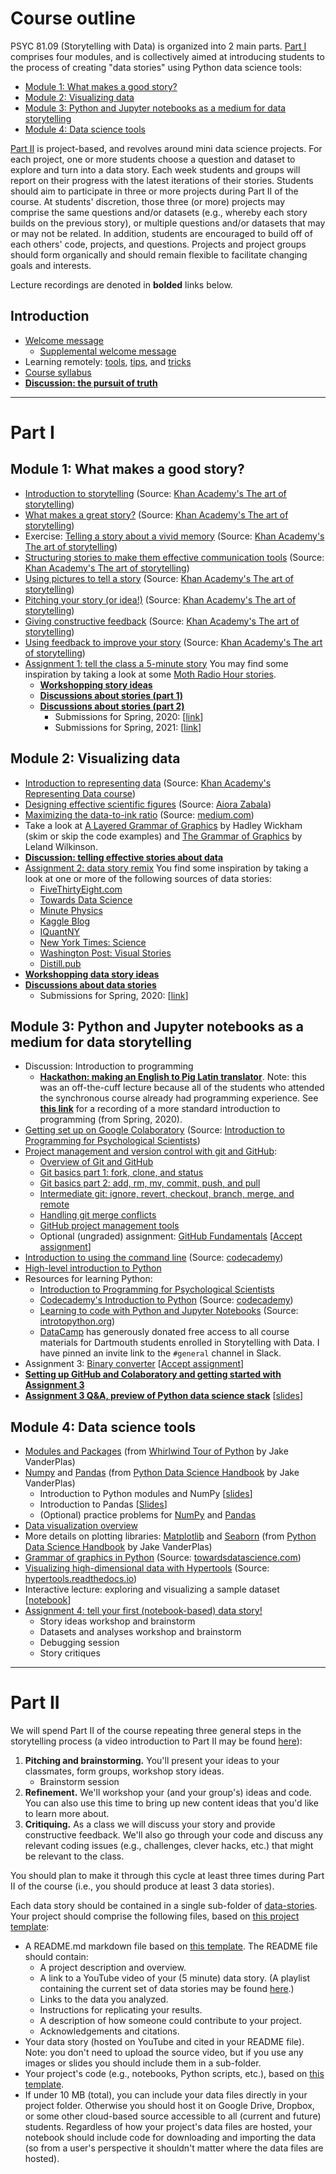 # Course outline

PSYC 81.09 (Storytelling with Data) is organized into 2 main parts.  [Part I](https://github.com/ContextLab/storytelling-with-data/blob/master/slides/README.md#part-i) comprises four modules, and is collectively aimed at introducing students to the process of creating "data stories" using Python data science tools:
- [Module 1: What makes a good story?](https://github.com/ContextLab/storytelling-with-data/blob/master/slides/README.md#module-1-what-makes-a-good-story)
- [Module 2: Visualizing data](https://github.com/ContextLab/storytelling-with-data/blob/master/slides/README.md#module-2-visualizing-data)
- [Module 3: Python and Jupyter notebooks as a medium for data storytelling](https://github.com/ContextLab/storytelling-with-data/blob/master/slides/README.md#module-3-python-and-jupyter-notebooks-as-a-medium-for-data-storytelling)
- [Module 4: Data science tools](https://github.com/ContextLab/storytelling-with-data/blob/master/slides/README.md#module-4-data-science-tools)

[Part II](https://github.com/ContextLab/storytelling-with-data/blob/master/slides/README.md#part-ii) is project-based, and revolves around mini data science projects.  For each project, one or more students choose a question and dataset to explore and turn into a data story.  Each week students and groups will report on their progress with the latest iterations of their stories.  Students should aim to participate in three or more projects during Part II of the course.  At students' discretion, those three (or more) projects may comprise the same questions and/or datasets (e.g., whereby each story builds on the previous story), or multiple questions and/or datasets that may or may not be related.  In addition, students are encouraged to build off of each others' code, projects, and questions.  Projects and project groups should form organically and should remain flexible to facilitate changing goals and interests.

Lecture recordings are denoted in **bolded** links below.

## Introduction
- [Welcome message](https://www.youtube.com/watch?v=LvFQLLTu5KY)
  - [Supplemental welcome message](https://youtu.be/JwA6zyWdNIs)
- Learning remotely: [tools](https://youtu.be/uxqZ-Xdra0I), [tips](https://youtu.be/RzCXL8p5VAU), and [tricks](https://youtu.be/5OmFGIYy1kM)
- [Course syllabus](https://github.com/ContextLab/storytelling-with-data/blob/master/admin/PSYC_81_syllabus.pdf)
- [**Discussion: the pursuit of truth**](https://youtu.be/079fSufDBDs)

---

# Part I

## Module 1: What makes a good story?
- [Introduction to storytelling](https://www.khanacademy.org/partner-content/pixar/storytelling/we-are-all-storytellers/v/storytelling-introb) (Source: [Khan Academy's The art of storytelling](https://www.khanacademy.org/partner-content/pixar/storytelling))
- [What makes a great story?](https://www.khanacademy.org/partner-content/pixar/storytelling/we-are-all-storytellers/v/video2-stories) (Source: [Khan Academy's The art of storytelling](https://www.khanacademy.org/partner-content/pixar/storytelling))
- Exercise: [Telling a story about a vivid memory](https://www.khanacademy.org/partner-content/pixar/storytelling/we-are-all-storytellers/a/activity-1) (Source: [Khan Academy's The art of storytelling](https://www.khanacademy.org/partner-content/pixar/storytelling))
- [Structuring stories to make them effective communication tools](https://www.khanacademy.org/partner-content/pixar/storytelling/story-structure/v/piab-storystructure) (Source: [Khan Academy's The art of storytelling](https://www.khanacademy.org/partner-content/pixar/storytelling))
- [Using pictures to tell a story](https://www.khanacademy.org/partner-content/pixar/storytelling/visual-language/v/visual-language) (Source: [Khan Academy's The art of storytelling](https://www.khanacademy.org/partner-content/pixar/storytelling))
- [Pitching your story (or idea!)](https://www.khanacademy.org/partner-content/pixar/storytelling/storyboard-your-film/v/pitching1) (Source: [Khan Academy's The art of storytelling](https://www.khanacademy.org/partner-content/pixar/storytelling))
- [Giving constructive feedback](https://www.khanacademy.org/partner-content/pixar/storytelling/storyboard-your-film/v/pitching2) (Source: [Khan Academy's The art of storytelling](https://www.khanacademy.org/partner-content/pixar/storytelling))
- [Using feedback to improve your story](https://www.khanacademy.org/partner-content/pixar/storytelling/storyboard-your-film/v/pitching3) (Source: [Khan Academy's The art of storytelling](https://www.khanacademy.org/partner-content/pixar/storytelling))
- [Assignment 1: tell the class a 5-minute story](https://github.com/ContextLab/storytelling-with-data/blob/master/assignments/assignment%201/Assignment_1.md)  You may find some inspiration by taking a look at some [Moth Radio Hour stories](https://themoth.org/radio-hour).
  - [**Workshopping story ideas**](https://youtu.be/fxjIzN7HUn0)
  - [**Discussions about stories (part 1)**](https://youtu.be/6qDyE3MyBeU)
  - [**Discussions about stories (part 2)**](https://youtu.be/IvMEPZGjLXI)
    - Submissions for Spring, 2020: [[link](https://www.youtube.com/playlist?list=PLjQYT8Fwp985vuGsFBKkJlOv5L8H4igar)]
    - Submissions for Spring, 2021: [[link](https://www.youtube.com/playlist?list=PLjQYT8Fwp985vbr6g0_ATi5tkh7XtUPVQ)]

## Module 2: Visualizing data
- [Introduction to representing data](https://www.khanacademy.org/math/pre-algebra/pre-algebra-math-reasoning/pre-algebra-representing-data/v/ways-to-represent-data) (Source: [Khan Academy's Representing Data course](https://www.khanacademy.org/math/pre-algebra/pre-algebra-math-reasoning#pre-algebra-representing-data))
- [Designing effective scientific figures](https://www.dropbox.com/s/qdiqqt3a8i632hn/DesigningEffectiveScientificFigures_Zabala_afternoon_v00.pdf) (Source: [Aiora Zabala](https://bioinformatics-core-shared-training.github.io/effective-figure-design/DesigningEffectiveScientificFigures_Zabala_afternoon_v00.pdf))
- [Maximizing the data-to-ink ratio](https://medium.com/plotly/maximizing-the-data-ink-ratio-in-dashboards-and-slide-deck-7887f7c1fab) (Source: [medium.com](https://medium.com/))
- Take a look at [A Layered Grammar of Graphics](https://www.dropbox.com/s/xhpjth2f4aamn5u/layered-grammar.pdf) by Hadley Wickham (skim or skip the code examples) and [The Grammar of Graphics](https://www.dropbox.com/s/4qwd16psogqdgi6/Wilk10.pdf) by Leland Wilkinson.
- [**Discussion: telling effective stories about data**](https://youtu.be/EP02RzX4PSw)
- [Assignment 2: data story remix](https://github.com/ContextLab/storytelling-with-data/blob/master/assignments/assignment%202/Assignment_2.md)  You find some inspiration by taking a look at one or more of the following sources of data stories:
  - [FiveThirtyEight.com](https://fivethirtyeight.com/)
  - [Towards Data Science](https://towardsdatascience.com/)
  - [Minute Physics](https://www.youtube.com/user/minutephysics)
  - [Kaggle Blog](https://medium.com/kaggle-blog)
  - [IQuantNY](https://iquantny.tumblr.com/)
  - [New York Times: Science](https://www.nytimes.com/section/science)
  - [Washington Post: Visual Stories](https://www.washingtonpost.com/)
  - [Distill.pub](https://distill.pub/archive/)
- [**Workshopping data story ideas**](https://youtu.be/xse3opG0AWw)
- [**Discussions about data stories**](https://youtu.be/975S25cTY8k)
  - Submissions for Spring, 2020: [[link](https://www.youtube.com/playlist?list=PLjQYT8Fwp98490cWdyQaIOaMcGF8tXM-Y)]

## Module 3: Python and Jupyter notebooks as a medium for data storytelling
- Discussion: Introduction to programming
  - [**Hackathon: making an English to Pig Latin translator**](https://youtu.be/Wxo5PwsRHmQ).  Note: this was an off-the-cuff lecture because all of the students who attended the synchronous course already had programming experience.  See [**this link**](https://youtu.be/kp4zoYErO84) for a recording of a more standard introduction to programming (from Spring, 2020).
- [Getting set up on Google Colaboratory](https://colab.research.google.com/github/ContextLab/cs-for-psych/blob/master/slides/module_1/introduction_and_overview.ipynb) (Source: [Introduction to Programming for Psychological Scientists](https://github.com/ContextLab/cs-for-psych/tree/master/slides))
- [Project management and version control with git and GitHub](https://www.youtube.com/playlist?list=PLjQYT8Fwp984zMjN5rJChfdI5Z8jtaWww):
  - [Overview of Git and GitHub](https://www.youtube.com/watch?v=4Fsg4UPHsrM)
  - [Git basics part 1: fork, clone, and status](https://www.youtube.com/watch?v=4aMftm6V_lY)
  - [Git basics part 2: add, rm, mv, commit, push, and pull](https://www.youtube.com/watch?v=j1EuezxSqsY)
  - [Intermediate git: ignore, revert, checkout, branch, merge, and remote](https://www.youtube.com/watch?v=PlqGgzpw1c0)
  - [Handling git merge conflicts](https://youtu.be/N9_OP6gwgjU)
  - [GitHub project management tools](https://youtu.be/9SIqCrj_vyQ)
  - Optional (ungraded) assignment: [GitHub Fundamentals](https://github.com/ContextLab/github-starter-course) [[Accept assignment](https://classroom.github.com/a/--OlsCRh)]
- [Introduction to using the command line](https://www.codecademy.com/learn/learn-the-command-line) (Source: [codecademy](https://www.codecademy.com/))
- [High-level introduction to Python](https://github.com/ContextLab/storytelling-with-data/blob/master/slides/intro_to_python.ipynb)
- Resources for learning Python:
  - [Introduction to Programming for Psychological Scientists](https://github.com/ContextLab/cs-for-psych/tree/master/slides)
  - [Codecademy's Introduction to Python](https://www.codecademy.com/learn/learn-python) (Source: [codecademy](https://www.codecademy.com/))
  - [Learning to code with Python and Jupyter Notebooks](http://introtopython.org/) (Source: [introtopython.org](http://introtopython.org/))
  - [DataCamp](https://www.datacamp.com) has generously donated free access to all course materials for Dartmouth students enrolled in Storytelling with Data.  I have pinned an invite link to the `#general` channel in Slack.
- Assignment 3: [Binary converter](https://github.com/ContextLab/storytelling-with-data-binary-converter) [[Accept assignment](https://classroom.github.com/a/6eTaFkVe)]
- [**Setting up GitHub and Colaboratory and getting started with Assignment 3**](https://youtu.be/KSQ7Q2O8zos)
- [**Assignment 3 Q&A, preview of Python data science stack**](https://youtu.be/0o4K748eLPo) [[slides](https://github.com/ContextLab/storytelling-with-data/blob/master/slides/modules_and_numpy.md)]

## Module 4: Data science tools
- [Modules and Packages](https://jakevdp.github.io/WhirlwindTourOfPython/13-modules-and-packages.html) (from [Whirlwind Tour of Python](https://jakevdp.github.io/WhirlwindTourOfPython/index.html) by Jake VanderPlas)
- [Numpy](https://jakevdp.github.io/PythonDataScienceHandbook/02.00-introduction-to-numpy.html) and [Pandas](https://jakevdp.github.io/PythonDataScienceHandbook/03.00-introduction-to-pandas.html) (from [Python Data Science Handbook](https://jakevdp.github.io/PythonDataScienceHandbook/index.html) by Jake VanderPlas)
  - Introduction to Python modules and NumPy [[slides](https://github.com/ContextLab/storytelling-with-data/blob/master/slides/modules_and_numpy.md)]
  - Introduction to Pandas [[Slides](https://github.com/ContextLab/storytelling-with-data/blob/master/slides/pandas.md)]
  - (Optional) practice problems for [NumPy](https://github.com/rougier/numpy-100) and [Pandas](https://github.com/ajcr/100-pandas-puzzles)
- [Data visualization overview](https://github.com/ContextLab/cs-for-psych/blob/master/slides/module_4/data_visualization.ipynb)
- More details on plotting libraries: [Matplotlib](https://jakevdp.github.io/PythonDataScienceHandbook/04.00-introduction-to-matplotlib.html) and [Seaborn](https://jakevdp.github.io/PythonDataScienceHandbook/04.14-visualization-with-seaborn.html) (from [Python Data Science Handbook](https://jakevdp.github.io/PythonDataScienceHandbook/index.html) by Jake VanderPlas)
- [Grammar of graphics in Python](https://towardsdatascience.com/how-to-use-ggplot2-in-python-74ab8adec129) (Source: [towardsdatascience.com](https://towardsdatascience.com/))
- [Visualizing high-dimensional data with Hypertools](https://hypertools.readthedocs.io/en/latest/tutorials.html) (Source: [hypertools.readthedocs.io](https://hypertools.readthedocs.io/))
- Interactive lecture: exploring and visualizing a sample dataset [[notebook](https://github.com/ContextLab/storytelling-with-data/blob/master/slides/data_visualization_playground.ipynb)]
- [Assignment 4: tell your first (notebook-based) data story!](https://github.com/ContextLab/storytelling-with-data/blob/master/assignments/assignment%204/Assignment_4.md)
  - Story ideas workshop and brainstorm
  - Datasets and analyses workshop and brainstorm
  - Debugging session
  - Story critiques
---

# Part II

We will spend Part II of the course repeating three general steps in the storytelling process (a video introduction to Part II may be found [here](https://youtu.be/WxW-6dsPxB0)):
1. **Pitching and brainstorming.**  You'll present your ideas to your classmates, form groups, workshop story ideas.
    - Brainstorm session
2. **Refinement.** We'll workshop your (and your group's) ideas and code.  You can also use this time to bring up new content ideas that you'd like to learn more about.
3. **Critiquing.** As a class we will discuss your story and provide constructive feedback.  We'll also go through your code and discuss any relevant coding issues (e.g., challenges, clever hacks, etc.) that might be relevant to the class.

You should plan to make it through this cycle at least three times during Part II of the course (i.e., you should produce at least 3 data stories).

Each data story should be contained in a single sub-folder of [data-stories](https://github.com/ContextLab/storytelling-with-data/tree/master/data-stories).  Your project should comprise the following files, based on [this project template](https://github.com/ContextLab/storytelling-with-data/blob/master/data-stories/demo/):
- A README.md markdown file based on [this template](https://github.com/ContextLab/storytelling-with-data/blob/master/data-stories/demo/README.md).  The README file should contain:
  - A project description and overview.
  - A link to a YouTube video of your (5 minute) data story.  (A playlist containing the current set of data stories may be found [here](https://www.youtube.com/playlist?list=PLjQYT8Fwp987s_ajlAjwijpE4NvWGBUDo).)
  - Links to the data you analyzed.
  - Instructions for replicating your results.
  - A description of how someone could contribute to your project.
  - Acknowledgements and citations.
- Your data story (hosted on YouTube and cited in your README file).  Note: you don't need to upload the source video, but if you use any images or slides you should include them in a sub-folder.
- Your project's code (e.g., notebooks, Python scripts, etc.), based on [this template](https://github.com/ContextLab/storytelling-with-data/blob/master/data-stories/demo/demo.ipynb).
- If under 10 MB (total), you can include your data files directly in your project folder.  Otherwise you should host it on Google Drive, Dropbox, or some other cloud-based source accessible to all (current and future) students.  Regardless of how your project's data files are hosted, your notebook should include code for downloading and importing the data (so from a user's perspective it shouldn't matter where the data files are hosted).
